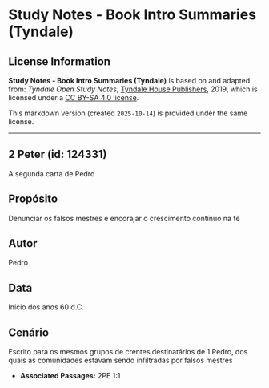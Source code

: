 # Study Notes - Book Intro Summaries (Tyndale)

## License Information

**Study Notes - Book Intro Summaries (Tyndale)** is based on and adapted from: _Tyndale Open Study Notes_, [Tyndale House Publishers](https://tyndaleopenresources.com/), 2019, which is licensed under a [CC BY-SA 4.0 license](https://creativecommons.org/licenses/by-sa/4.0/legalcode.en).

This markdown version (created `2025-10-14`) is provided under the same license.



--------------------------------

## 2 Peter (id: 124331)

A segunda carta de Pedro

Propósito
---------

Denunciar os falsos mestres e encorajar o crescimento contínuo na fé

Autor
-----

Pedro

Data
----

Início dos anos 60 d.C.

Cenário
-------

Escrito para os mesmos grupos de crentes destinatários de 1 Pedro, dos quais as comunidades estavam sendo infiltradas por falsos mestres

* **Associated Passages:** 2PE 1:1

